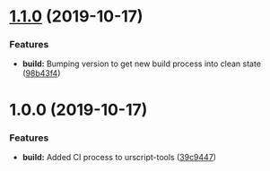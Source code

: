 # [1.1.0](https://github.com/Hirebotics/urscript-tools/compare/v1.0.0...v1.1.0) (2019-10-17)


### Features

* **build:** Bumping version to get new build process into clean state ([98b43f4](https://github.com/Hirebotics/urscript-tools/commit/98b43f4))

# 1.0.0 (2019-10-17)


### Features

* **build:** Added CI process to urscript-tools ([39c9447](https://github.com/Hirebotics/urscript-tools/commit/39c9447))
